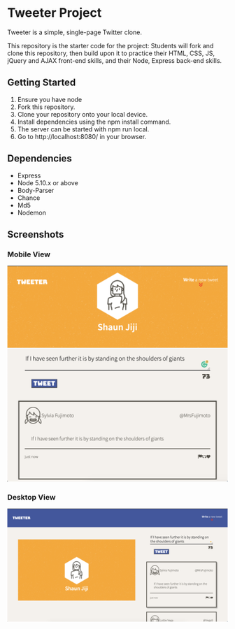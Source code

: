# Tweeter Project

Tweeter is a simple, single-page Twitter clone.

This repository is the starter code for the project: Students will fork and clone this repository, then build upon it to practice their HTML, CSS, JS, jQuery and AJAX front-end skills, and their Node, Express back-end skills.

## Getting Started
1. Ensure you have node
2. Fork this repository.
3. Clone your repository onto your local device.
4. Install dependencies using the npm install command.
5. The server can be started with npm run local.
6. Go to http://localhost:8080/ in your browser.

## Dependencies

- Express
- Node 5.10.x or above
- Body-Parser
- Chance
- Md5
- Nodemon

## Screenshots

### Mobile View
!["Mobile View"](https://github.com/shaunjiji/tweeter/blob/master/docs/mobile%20view.png)

### Desktop View
!["Desktop View"](https://github.com/shaunjiji/tweeter/blob/master/docs/desktop%20view.png)



